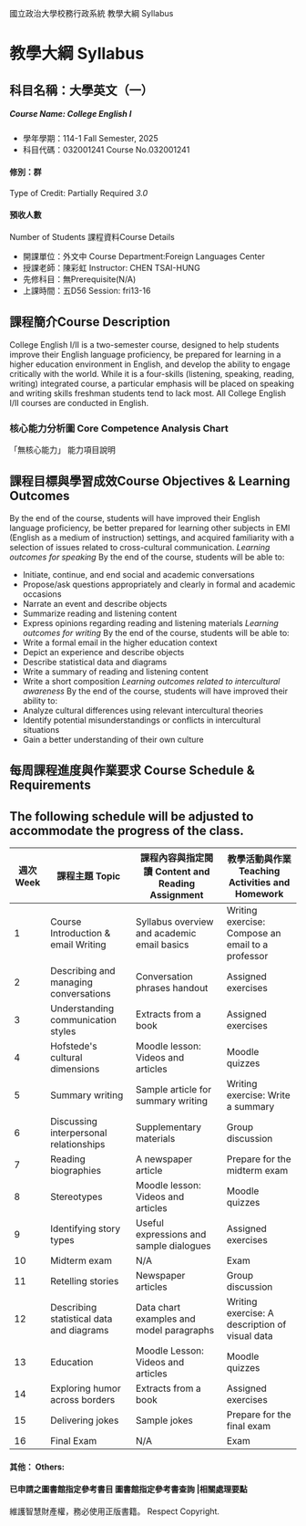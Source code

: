 國立政治大學校務行政系統 教學大綱 Syllabus
# 教學大綱 Syllabus
##  科目名稱：大學英文（一） 
#####  Course Name: College English I
  * 學年學期：114-1 Fall Semester, 2025 
  * 科目代碼：032001241 Course No.032001241
#### 修別：群
Type of Credit: Partially Required 
_3.0_
#### 預收人數
Number of Students
課程資料Course Details
  * 開課單位：外文中 Course Department:Foreign Languages Center 
  * 授課老師：陳彩虹 Instructor: CHEN TSAI-HUNG 
  * 先修科目：無Prerequisite(N/A)
  * 上課時間：五D56 Session: fri13-16
##  課程簡介Course Description
College English I/II is a two-semester course, designed to help students improve their English language proficiency, be prepared for learning in a higher education environment in English, and develop the ability to engage critically with the world. While it is a four-skills (listening, speaking, reading, writing) integrated course, a particular emphasis will be placed on speaking and writing skills freshman students tend to lack most. All College English I/II courses are conducted in English.
###  核心能力分析圖 Core Competence Analysis Chart
「無核心能力」 
能力項目說明
##  課程目標與學習成效Course Objectives & Learning Outcomes 
By the end of the course, students will have improved their English language proficiency, be better prepared for learning other subjects in EMI (English as a medium of instruction) settings, and acquired familiarity with a selection of issues related to cross-cultural communication.
_Learning outcomes for speaking_
By the end of the course, students will be able to:
  * Initiate, continue, and end social and academic conversations
  * Propose/ask questions appropriately and clearly in formal and academic occasions
  * Narrate an event and describe objects
  * Summarize reading and listening content
  * Express opinions regarding reading and listening materials
_Learning outcomes for writing_
By the end of the course, students will be able to:
  * Write a formal email in the higher education context
  * Depict an experience and describe objects
  * Describe statistical data and diagrams
  * Write a summary of reading and listening content
  * Write a short composition
_Learning outcomes related to intercultural awareness_
By the end of the course, students will have improved their ability to:
  * Analyze cultural differences using relevant intercultural theories
  * Identify potential misunderstandings or conflicts in intercultural situations
  * Gain a better understanding of their own culture
##  每周課程進度與作業要求 Course Schedule & Requirements
The following schedule will be adjusted to accommodate the progress of the class.  
---  
週次 Week |  課程主題 Topic |  課程內容與指定閱讀 Content and Reading Assignment |  教學活動與作業 Teaching Activities and Homework  
---|---|---|---  
1 |  Course Introduction & email Writing |  Syllabus overview and academic email basics |  Writing exercise: Compose an email to a professor  
2 |  Describing and managing conversations | Conversation phrases handout |  Assigned exercises  
3 |  Understanding communication styles |  Extracts from a book |  Assigned exercises  
4 |  Hofstede's cultural dimensions |  Moodle lesson: Videos and articles |  Moodle quizzes  
5 |  Summary writing |  Sample article for summary writing |  Writing exercise: Write a summary  
6 | Discussing interpersonal relationships |  Supplementary materials | Group discussion  
7 | Reading biographies |  A newspaper article | Prepare for the midterm exam  
8 |  Stereotypes |  Moodle lesson: Videos and articles | Moodle quizzes  
9 |  Identifying story types |  Useful expressions and sample dialogues |  Assigned exercises  
10 |  Midterm exam |  N/A |  Exam  
11 | Retelling stories |  Newspaper articles | Group discussion  
12 |  Describing statistical data and diagrams |  Data chart examples and model paragraphs |  Writing exercise: A description of visual data  
13 |  Education |  Moodle Lesson: Videos and articles |  Moodle quizzes  
14 | Exploring humor across borders |  Extracts from a book | Assigned exercises  
15 | Delivering jokes |  Sample jokes |  Prepare for the final exam  
16 |  Final Exam |  N/A |  Exam  
####  其他： Others:
####  已申請之圖書館指定參考書目  圖書館指定參考書查詢 |相關處理要點
維護智慧財產權，務必使用正版書籍。 Respect Copyright.